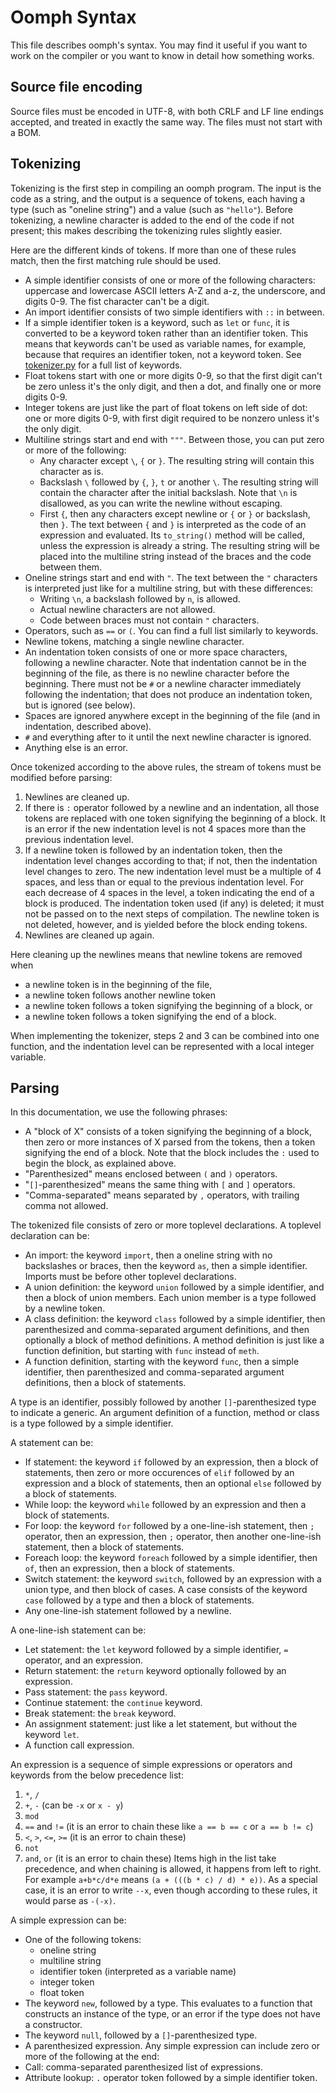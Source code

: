 # Oomph Syntax

This file describes oomph's syntax. You may find it useful if you want to work on the
compiler or you want to know in detail how something works.


## Source file encoding

Source files must be encoded in UTF-8,
with both CRLF and LF line endings accepted, and treated in exactly the same way.
The files must not start with a BOM.


## Tokenizing

Tokenizing is the first step in compiling an oomph program.
The input is the code as a string, and the output is a sequence of tokens,
each having a type (such as "oneline string") and a value (such as `"hello"`).
Before tokenizing, a newline character is added to the end of the code if not present;
this makes describing the tokenizing rules slightly easier.

Here are the different kinds of tokens.
If more than one of these rules match, then the first matching rule should be used.
- A simple identifier consists of one or more of the following characters:
  uppercase and lowercase ASCII letters A-Z and a-z, the underscore, and digits 0-9.
  The fist character can't be a digit.
- An import identifier consists of two simple identifiers with `::` in between.
- If a simple identifier token is a keyword, such as `let` or `func`,
  it is converted to be a keyword token rather than an identifier token.
  This means that keywords can't be used as variable names, for example,
  because that requires an identifier token, not a keyword token.
  See [tokenizer.py](../oomph/tokenizer.py) for a full list of keywords.
- Float tokens start with one or more digits 0-9,
  so that the first digit can't be zero unless it's the only digit,
  and then a dot, and finally one or more digits 0-9.
- Integer tokens are just like the part of float tokens on left side of dot:
  one or more digits 0-9, with first digit required to be nonzero unless it's the only digit.
- Multiline strings start and end with `"""`. Between those, you can put zero or more of the following:
    - Any character except `\`, `{` or `}`. The resulting string will contain this character as is.
    - Backslash `\` followed by `{`, `}`, `t` or another `\`.
      The resulting string will contain the character after the initial backslash.
      Note that `\n` is disallowed, as you can write the newline without escaping.
    - First `{`, then any characters except newline or `{` or `}` or backslash, then `}`.
      The text between `{` and `}` is interpreted as the code of an expression and evaluated.
      Its `to_string()` method will be called, unless the expression is already a string.
      The resulting string will be placed into the multiline string
      instead of the braces and the code between them.
- Oneline strings start and end with `"`. The text between the `"` characters is interpreted
  just like for a multiline string, but with these differences:
    - Writing `\n`, a backslash followed by `n`, is allowed.
    - Actual newline characters are not allowed.
    - Code between braces must not contain `"` characters.
- Operators, such as `==` or `(`. You can find a full list similarly to keywords.
- Newline tokens, matching a single  newline character.
- An indentation token consists of one or more space characters, following a newline character.
  Note that indentation cannot be in the beginning of the file,
  as there is no newline character before the beginning.
  There must not be `#` or a newline character immediately following the indentation;
  that does not produce an indentation token, but is ignored (see below).
- Spaces are ignored anywhere except in the beginning of the file (and in indentation, described above).
- `#` and everything after to it until the next newline character is ignored.
- Anything else is an error.

Once tokenized according to the above rules, the stream of tokens must be modified before parsing:
1. Newlines are cleaned up.
2. If there is `:` operator followed by a newline and an indentation,
   all those tokens are replaced with one token signifying the beginning of a block.
   It is an error if the new indentation level is not 4 spaces more than the previous indentation level.
3. If a newline token is followed by an indentation token,
   then the indentation level changes according to that; if not, then the indentation level changes to zero.
   The new indentation level must be a multiple of 4 spaces,
   and less than or equal to the previous indentation level.
   For each decrease of 4 spaces in the level, a token indicating the end of a block is produced.
   The indentation token used (if any) is deleted;
   it must not be passed on to the next steps of compilation.
   The newline token is not deleted, however, and is yielded before the block ending tokens.
4. Newlines are cleaned up again.

Here cleaning up the newlines means that newline tokens are removed when
- a newline token is in the beginning of the file,
- a newline token follows another newline token
- a newline token follows a token signifying the beginning of a block, or
- a newline token follows a token signifying the end of a block.

When implementing the tokenizer, steps 2 and 3 can be combined into one function,
and the indentation level can be represented with a local integer variable.


## Parsing

In this documentation, we use the following phrases:
- A "block of X" consists of a token signifying the beginning of a block,
  then zero or more instances of X parsed from the tokens, then a token signifying the end of a block.
  Note that the block includes the `:` used to begin the block, as explained above.
- "Parenthesized" means enclosed between `(` and `)` operators.
- "`[]`-parenthesized" means the same thing with `[` and `]` operators.
- "Comma-separated" means separated by `,` operators, with trailing comma not allowed.

The tokenized file consists of zero or more toplevel declarations.
A toplevel declaration can be:
- An import: the keyword `import`, then a oneline string with no backslashes or braces,
  then the keyword `as`, then a simple identifier.
  Imports must be before other toplevel declarations.
- A union definition: the keyword `union` followed by a simple identifier, and then a block of union members.
  Each union member is a type followed by a newline token.
- A class definition: the keyword `class` followed by a simple identifier,
  then parenthesized and comma-separated argument definitions,
  and then optionally a block of method definitions.
  A method definition is just like a function definition, but starting with `func` instead of `meth`.
- A function definition, starting with the keyword `func`, then a simple identifier,
  then parenthesized and comma-separated argument definitions, then a block of statements.

A type is an identifier, possibly followed by another `[]`-parenthesized type to indicate a generic.
An argument definition of a function, method or class is a type followed by a simple identifier.

A statement can be:
- If statement: the keyword `if` followed by an expression, then a block of statements,
  then zero or more occurences of `elif` followed by an expression and a block of statements,
  then an optional `else` followed by a block of statements.
- While loop: the keyword `while` followed by an expression and then a block of statements.
- For loop: the keyword `for` followed by a one-line-ish statement, then `;` operator,
  then an expression, then `;` operator, then another one-line-ish statement, then a block of statements.
- Foreach loop: the keyword `foreach` followed by a simple identifier, then `of`, then an expression, then a block of statements.
- Switch statement: the keyword `switch`, followed by an expression with a union type, and then block of cases.
  A case consists of the keyword `case` followed by a type and then a block of statements.
- Any one-line-ish statement followed by a newline.

A one-line-ish statement can be:
- Let statement: the `let` keyword followed by a simple identifier, `=` operator, and an expression.
- Return statement: the `return` keyword optionally followed by an expression.
- Pass statement: the `pass` keyword.
- Continue statement: the `continue` keyword.
- Break statement: the `break` keyword.
- An assignment statement: just like a let statement, but without the keyword `let`.
- A function call expression.

An expression is a sequence of simple expressions or operators and keywords from the below precedence list:
1. `*`, `/`
2. `+`, `-` (can be `-x` or `x - y`)
3. `mod`
4. `==` and `!=` (it is an error to chain these like `a == b == c` or `a == b != c`)
5. `<`, `>`, `<=`, `>=` (it is an error to chain these)
6. `not`
7. `and`, `or` (it is an error to chain these)
Items high in the list take precedence, and when chaining is allowed, it happens from left to right.
For example `a+b*c/d*e` means `(a + (((b * c) / d) * e))`.
As a special case, it is an error to write `--x`,
even though according to these rules, it would parse as `-(-x)`.

A simple expression can be:
- One of the following tokens:
    - oneline string
    - multiline string
    - identifier token (interpreted as a variable name)
    - integer token
    - float token
- The keyword `new`, followed by a type.
  This evaluates to a function that constructs an instance of the type,
  or an error if the type does not have a constructor.
- The keyword `null`, followed by a `[]`-parenthesized type.
- A parenthesized expression.
Any simple expression can include zero or more of the following at the end:
- Call: comma-separated parenthesized list of expressions.
- Attribute lookup: `.` operator token followed by a simple identifier token.

